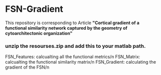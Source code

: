 # FSN-Gradient
This repository is corresponding to Article **"Cortical gradient of a functional similarity network captured by the geometry of cytoarchitectonic organization"**

### unzip the resourses.zip and add this to your matlab path.
 FSN_Features: calcualting all the functional metrics/n
 FSN_Matrix: calcualting the functional similarity matrix/n
 FSN_Gradient: calculating the gradient of the FSN/n

